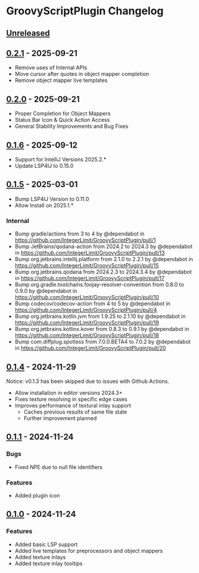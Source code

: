 <!-- Keep a Changelog guide -> https://keepachangelog.com -->

# GroovyScriptPlugin Changelog

## [Unreleased]

## [0.2.1] - 2025-09-21

- Remove uses of Internal APIs
- Move cursor after quotes in object mapper completion
- Remove object mapper live templates

## [0.2.0] - 2025-09-21

- Proper Completion for Object Mappers
- Status Bar Icon & Quick Action Access
- General Stability Improvements and Bug Fixes

## [0.1.6] - 2025-09-12

- Support for IntelliJ Versions 2025.2.*
- Update LSP4IJ to 0.15.0

## [0.1.5] - 2025-03-01

- Bump LSP4IJ Version to 0.11.0
- Allow Install on 2025.1.*

### Internal

- Bump gradle/actions from 3 to 4 by @dependabot in https://github.com/IntegerLimit/GroovyScriptPlugin/pull/1
- Bump JetBrains/qodana-action from 2024.2 to 2024.3 by @dependabot in https://github.com/IntegerLimit/GroovyScriptPlugin/pull/13
- Bump org.jetbrains.intellij.platform from 2.1.0 to 2.2.1 by @dependabot in https://github.com/IntegerLimit/GroovyScriptPlugin/pull/15
- Bump org.jetbrains.qodana from 2024.2.3 to 2024.3.4 by @dependabot in https://github.com/IntegerLimit/GroovyScriptPlugin/pull/17
- Bump org.gradle.toolchains.foojay-resolver-convention from 0.8.0 to 0.9.0 by @dependabot in https://github.com/IntegerLimit/GroovyScriptPlugin/pull/10
- Bump codecov/codecov-action from 4 to 5 by @dependabot in https://github.com/IntegerLimit/GroovyScriptPlugin/pull/4
- Bump org.jetbrains.kotlin.jvm from 1.9.25 to 2.1.10 by @dependabot in https://github.com/IntegerLimit/GroovyScriptPlugin/pull/19
- Bump org.jetbrains.kotlinx.kover from 0.8.3 to 0.9.1 by @dependabot in https://github.com/IntegerLimit/GroovyScriptPlugin/pull/18
- Bump com.diffplug.spotless from 7.0.0.BETA4 to 7.0.2 by @dependabot in https://github.com/IntegerLimit/GroovyScriptPlugin/pull/20

## [0.1.4] - 2024-11-29

Notice: v0.1.3 has been skipped due to issues with Github Actions.

- Allow installation in editor versions 2024.3+
- Fixes texture resolving in specific edge cases
- Improves performance of textural inlay support
  - Caches previous results of same file state
  - Further improvement planned

## [0.1.1] - 2024-11-24

### Bugs

- Fixed NPE due to null file identifiers

### Features

- Added plugin icon

## [0.1.0] - 2024-11-24

### Features

- Added basic LSP support
- Added live templates for preprocessors and object mappers
- Added texture inlays
- Added texture inlay tooltips

[Unreleased]: https://github.com/IntegerLimit/GroovyScriptPlugin/compare/v0.2.1...HEAD
[0.2.1]: https://github.com/IntegerLimit/GroovyScriptPlugin/compare/v0.2.0...v0.2.1
[0.2.0]: https://github.com/IntegerLimit/GroovyScriptPlugin/compare/v0.1.6...v0.2.0
[0.1.6]: https://github.com/IntegerLimit/GroovyScriptPlugin/compare/v0.1.5...v0.1.6
[0.1.5]: https://github.com/IntegerLimit/GroovyScriptPlugin/compare/v0.1.4...v0.1.5
[0.1.4]: https://github.com/IntegerLimit/GroovyScriptPlugin/compare/v0.1.1...v0.1.4
[0.1.1]: https://github.com/IntegerLimit/GroovyScriptPlugin/compare/v0.1.0...v0.1.1
[0.1.0]: https://github.com/IntegerLimit/GroovyScriptPlugin/commits/v0.1.0
